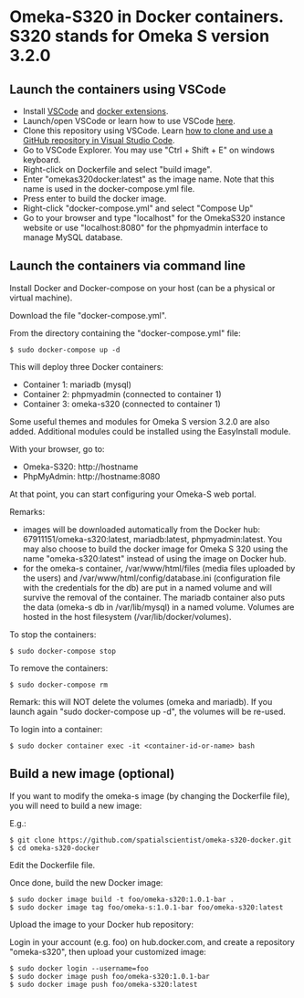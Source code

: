 # Omeka-S320 in Docker containers. S320 stands for Omeka S version 3.2.0

## Launch the containers using VSCode

- Install [VSCode](https://code.visualstudio.com/) and [docker extensions](https://marketplace.visualstudio.com/items?itemName=ms-azuretools.vscode-docker).
- Launch/open VSCode or learn how to use VSCode [here](https://code.visualstudio.com/learn).
- Clone this repository using VSCode. Learn [how to clone and use a GitHub repository in Visual Studio Code](https://docs.microsoft.com/en-us/azure/developer/javascript/how-to/with-visual-studio-code/clone-github-repository?tabs=create-repo-command-palette%2Cinitialize-repo-activity-bar%2Ccreate-branch-command-palette%2Ccommit-changes-command-palette%2Cpush-command-palette).
- Go to VSCode Explorer. You may use "Ctrl + Shift + E" on windows keyboard.
- Right-click on Dockerfile and select "build image".
- Enter "omekas320docker:latest" as the image name. Note that this name is used in the docker-compose.yml file.
- Press enter to build the docker image.
- Right-click "docker-compose.yml" and select "Compose Up"
- Go to your browser and type "localhost" for the OmekaS320 instance website or use "localhost:8080" for the phpmyadmin interface to manage MySQL database.

## Launch the containers via command line

Install Docker and Docker-compose on your host (can be a physical or virtual machine). 

Download the file "docker-compose.yml".

From the directory containing the "docker-compose.yml" file:

```
$ sudo docker-compose up -d
```

This will deploy three Docker containers:

- Container 1: mariadb (mysql) 
- Container 2: phpmyadmin (connected to container 1)
- Container 3: omeka-s320 (connected to container 1)

Some useful themes and modules for Omeka S version 3.2.0 are also added. Additional modules could be installed using the EasyInstall module.

With your browser, go to:

- Omeka-S320: http://hostname
- PhpMyAdmin: http://hostname:8080

At that point, you can start configuring your Omeka-S web portal.

Remarks:

- images will be downloaded automatically from the Docker hub: 67911151/omeka-s320:latest, mariadb:latest, phpmyadmin:latest. You may also choose to build the docker image for Omeka S 320 using the name "omeka-s320:latest" instead of using the image on Docker hub.
- for the omeka-s container, /var/www/html/files (media files uploaded by the users) and /var/www/html/config/database.ini (configuration file with the credentials for the db) are put in a named volume and will survive the removal of the container. The mariadb container also puts the data (omeka-s db in /var/lib/mysql) in a named volume. Volumes are hosted in the host filesystem (/var/lib/docker/volumes).

To stop the containers:

```
$ sudo docker-compose stop
```

To remove the containers:

```
$ sudo docker-compose rm 
```

Remark: this will NOT delete the volumes (omeka and mariadb). If you launch again "sudo docker-compose up -d", the volumes will be re-used.

To login into a container:

```
$ sudo docker container exec -it <container-id-or-name> bash 
```

## Build a new image (optional)

If you want to modify the omeka-s image (by changing the Dockerfile file), you will need to build a new image:

E.g.:

```
$ git clone https://github.com/spatialscientist/omeka-s320-docker.git
$ cd omeka-s320-docker
```

Edit the Dockerfile file.

Once done, build the new Docker image:

```
$ sudo docker image build -t foo/omeka-s320:1.0.1-bar .
$ sudo docker image tag foo/omeka-s:1.0.1-bar foo/omeka-s320:latest
```

Upload the image to your Docker hub repository:

Login in your account (e.g. foo) on hub.docker.com, and create a repository "omeka-s320", then upload your customized image:

```
$ sudo docker login --username=foo
$ sudo docker image push foo/omeka-s320:1.0.1-bar
$ sudo docker image push foo/omeka-s320:latest
```

